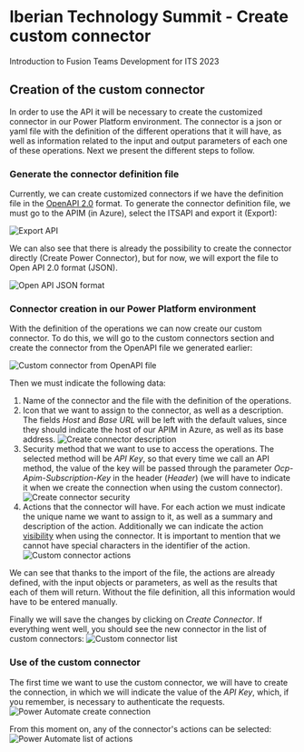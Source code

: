 # Iberian Technology Summit - Create custom connector
Introduction to Fusion Teams Development for ITS 2023

## Creation of the custom connector ##
In order to use the API it will be necessary to create the customized connector in our Power Platform environment. The connector is a json or yaml file with the definition of the different operations that it will have, as well as information related to the input and output parameters of each one of these operations.
Next we present the different steps to follow.

### Generate the connector definition file ###
Currently, we can create customized connectors if we have the definition file in the [OpenAPI 2.0](https://swagger.io/specification/v2/) format. To generate the connector definition file, we must go to the APIM (in Azure), select the ITSAPI and export it (Export):

![Export API](./assets/export-connector-openapi.png)

We can also see that there is already the possibility to create the connector directly (Create Power Connector), but for now, we will export the file to Open API 2.0 format (JSON).

![Open API JSON format](./assets/open-api-20-json.png)

### Connector creation in our Power Platform environment ###
With the definition of the operations we can now create our custom connector. To do this, we will go to the custom connectors section and create the connector from the OpenAPI file we generated earlier:

![Custom connector from OpenAPI file](./assets/custom-connector-import-open-api.png)

Then we must indicate the following data:
1. Name of the connector and the file with the definition of the operations.
2. Icon that we want to assign to the connector, as well as a description. The fields *Host* and *Base URL* will be left with the default values, since they should indicate the host of our APIM in Azure, as well as its base address.
![Create connector description](./assets/create-connector-description.png)
3. Security method that we want to use to access the operations. The selected method will be *API Key*, so that every time we call an API method, the value of the key will be passed through the parameter *Ocp-Apim-Subscription-Key* in the header (*Header*) (we will have to indicate it when we create the connection when using the custom connector).
![Create connector security](./assets/create-connector-security.png)
4. Actions that the connector will have. For each action we must indicate the unique name we want to assign to it, as well as a summary and description of the action. Additionally we can indicate the action [visibility](https://docs.microsoft.com/es-es/connectors/custom-connectors/openapi-extensions#x-ms-visibility) when using the connector. It is important to mention that we cannot have special characters in the identifier of the action.
![Custom connector actions](./assets/custom-connector-actions.png)

We can see that thanks to the import of the file, the actions are already defined, with the input objects or parameters, as well as the results that each of them will return. Without the file definition, all this information would have to be entered manually.

Finally we will save the changes by clicking on *Create Connector*. If everything went well, you should see the new connector in the list of custom connectors:
![Custom connector list](./assets/custom-connector-list.png)

### Use of the custom connector ###
The first time we want to use the custom connector, we will have to create the connection, in which we will indicate the value of the *API Key*, which, if you remember, is necessary to authenticate the requests.
![Power Automate create connection](./assets/flow-create-connection.png)

From this moment on, any of the connector's actions can be selected:
![Power Automate list of actions](./assets/flow-connector-actions.png)
